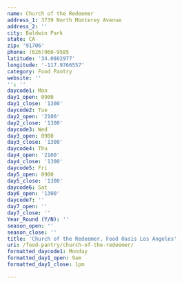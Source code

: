 ```yaml
---
name: Church of the Redeemer
address_1: 3739 North Monterey Avenue
address_2: ''
city: Baldwin Park
state: CA
zip: '91706'
phone: (626)960-9585
latitude: '34.0802977'
longitude: '-117.9766557'
category: Food Pantry
website: ''
'': ''
daycode1: Mon
day1_open: 0900
day1_close: '1300'
daycode2: Tue
day2_open: '2100'
day2_close: '1300'
daycode3: Wed
day3_open: 0900
day3_close: '1300'
daycode4: Thu
day4_open: '2100'
day4_close: '1300'
daycode5: Fri
day5_open: 0900
day5_close: '1300'
daycode6: Sat
day6_open: '1300'
daycode7: ''
day7_open: ''
day7_close: ''
Year_Round (Y/N): ''
season_open: ''
season_close: ''
title: 'Church of the Redeemer, Food Oasis Los Angeles'
uri: /food-pantry/church-of-the-redeemer/
formatted_daycode1: Monday
formatted_day1_open: 9am
formatted_day1_close: 1pm

---
```

